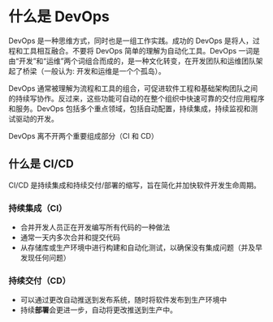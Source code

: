 # 什么是 DevOps

DevOps 是一种思维方式，同时也是一组工作实践。成功的 DevOps 是将人，过程和工具相互融合。不要将 DevOps 简单的理解为自动化工具。DevOps 一词是由“开发”和“运维”两个词组合而成的，是一种文化转变，在开发团队和运维团队架起了桥梁（一般认为: 开发和运维是一个个孤岛）。

DevOps 通常被理解为流程和工具的组合，可促进软件工程和基础架构团队之间的持续写协作。反过来，这些功能可自动的在整个组织中快速可靠的交付应用程序和服务。DevOps 包括多个重点领域，包括自动配置，持续集成，持续监视和测试驱动的开发。

DevOps 离不开两个重要组成部分（CI 和 CD）

## 什么是 CI/CD

CI/CD 是持续集成和持续交付/部署的缩写，旨在简化并加快软件开发生命周期。

### 持续集成（CI）
- 合并开发人员正在开发编写所有代码的一种做法
- 通常一天内多次合并和提交代码
- 从存储库或生产环境中进行构建和自动化测试，以确保没有集成问题（并及早发现任何问题）

### 持续交付（CD）
- 可以通过更改自动推送到发布系统，随时将软件发布到生产环境中
- 持续**部署**会更进一步，自动将更改推送到生产中。

